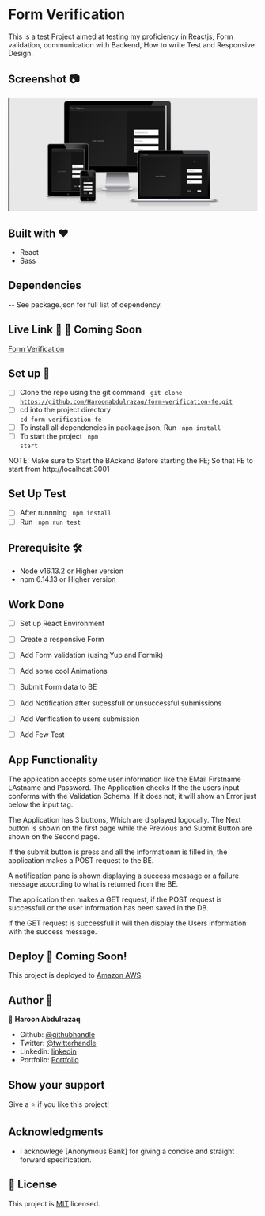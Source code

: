 # Form Verification
This is a test Project aimed at testing my proficiency in Reactjs, Form validation, communication with Backend, How to write Test and Responsive Design.


## Screenshot :camera:
![screenshot](./src/assets/images/Form-verification.png)

## Built with :heart:
- React
- Sass

## Dependencies
-- See package.json for full list of dependency.

## Live Link :link: :rocket: Coming Soon
 [Form Verification]()

## Set up :wrench:
- [ ] Clone the repo using the git command <code> git clone https://github.com/Haroonabdulrazaq/form-verification-fe.git</code>
- [ ] cd into the project directory <code> cd form-verification-fe</code>
- [ ] To install all dependencies in package.json, Run <code> npm install </code>
- [ ] To start the project <code> npm start </code>

NOTE: Make sure to Start the BAckend Before starting the FE; So that FE to start from http://localhost:3001

## Set Up Test
- [ ] After runnning <code> npm install </code>
- [ ] Run <code> npm run test </code>

## Prerequisite :hammer_and_wrench:
- Node  v16.13.2 or Higher version
- npm  6.14.13 or Higher version

## Work Done
- [ ] Set up React Environment
- [ ] Create a responsive Form
- [ ] Add Form validation (using Yup and Formik)
- [ ] Add some cool Animations
- [ ] Submit Form data to BE
- [ ] Add Notification after sucessfull or unsuccessful submissions
- [ ] Add Verification to users submission
- [ ] Add Few Test


## App Functionality
The application accepts some user information like the EMail Firstname LAstname and Password. 
The Application checks If the the users input conforms with the Validation Schema. If it does not, it will
show an Error just below the input tag.

The Application has 3 buttons, Which are displayed logocally. The Next button is shown on the first page while the Previous and Submit Button are shown on the Second page.

If the submit button is press and all the informationm is filled in, the application makes a POST request to the BE.

A notification pane is shown displaying a success message or a failure message according to what is returned from the BE.

The application then makes a GET request, if the POST request is successfull or the user information has been saved in the DB.

If the GET request is successfull it will then display the Users information with the success message.


 ## Deploy :rocket: Coming Soon!
This project is deployed to [Amazon AWS]()

## Author :man:

👤 **Haroon Abdulrazaq**

- Github: [@githubhandle](https://github.com/Haroonabdulrazaq)
- Twitter: [@twitterhandle](https://twitter.com/hanq_o)
- Linkedin: [linkedin](https://www.linkedin.com/in/haroonabdulrazaq)
- Portfolio: [Portfolio](https://www.haroonabdulrazaq.tech)

## Show your support

Give a ⭐️ if you like this project!

## Acknowledgments
- I acknowlege [Anonymous Bank] for giving a concise and straight forward specification.

## 📝 License

This project is [MIT](lic.url) licensed.